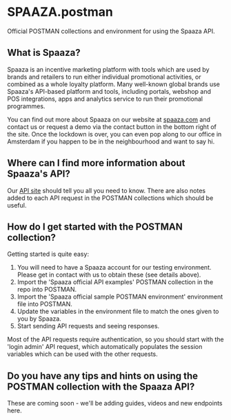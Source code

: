 # SPAAZA.postman
Official POSTMAN collections and environment for using the Spaaza API. 

## What is Spaaza?

Spaaza is an incentive marketing platform with tools which are used by brands and retailers to run
either individual promotional activities, or combined as a whole loyalty platform. Many well-known
global brands use Spaaza's API-based platform and tools, including portals, webshop and POS
integrations, apps and analytics service to run their promotional programmes.

You can find out more about Spaaza on our website at [spaaza.com](https://www.spaaza.com) and 
contact us or request a demo via the contact button in the bottom right of the site. Once the 
lockdown is over, you can even pop along to our office in Amsterdam if you happen to be in the 
neighbourhood and want to say hi.

## Where can I find more information about Spaaza's API?

Our [API site](https://docs.spaaaza.com) should tell you all you need to know. There are also notes
added to each API request in the POSTMAN collections which should be useful.

## How do I get started with the POSTMAN collection?

Getting started is quite easy:

1. You will need to have a Spaaza account for our testing environment. Please get in contact with us
   to obtain these (see details above).
2. Import the 'Spaaza official API examples' POSTMAN collection in the repo into POSTMAN.
3. Import the 'Spaaza official sample POSTMAN environment' environment file into POSTMAN.
4. Update the variables in the environment file to match the ones given to you by Spaaza.
5. Start sending API requests and seeing responses.

Most of the API requests require authentication, so you should start with the 'login admin' API
request, which automatically populates the session variables which can be used with the other 
requests.

## Do you have any tips and hints on using the POSTMAN collection with the Spaaza API?

These are coming soon - we'll be adding guides, videos and new endpoints here.
